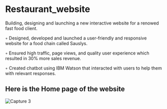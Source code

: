 # Restaurant_website
Building, designing and launching a new interactive website for a renowed fast food client. 

◦ Designed, developed and launched a user-friendly and responsive website for a food chain called Sauslys.

◦ Ensured high traffic, page views, and quality user experience which resulted in 30% more sales revenue.

◦ Created chatbot using IBM Watson that interacted with users to help them with relevant responses.

## Here is the Home page of the website 
 ![Capture 3](https://user-images.githubusercontent.com/50877825/147132020-85e4d8a5-b199-47e2-b8fa-140c33fdf17c.PNG)
